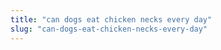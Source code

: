 ```yaml
---
title: "can dogs eat chicken necks every day"
slug: "can-dogs-eat-chicken-necks-every-day"
---
```


